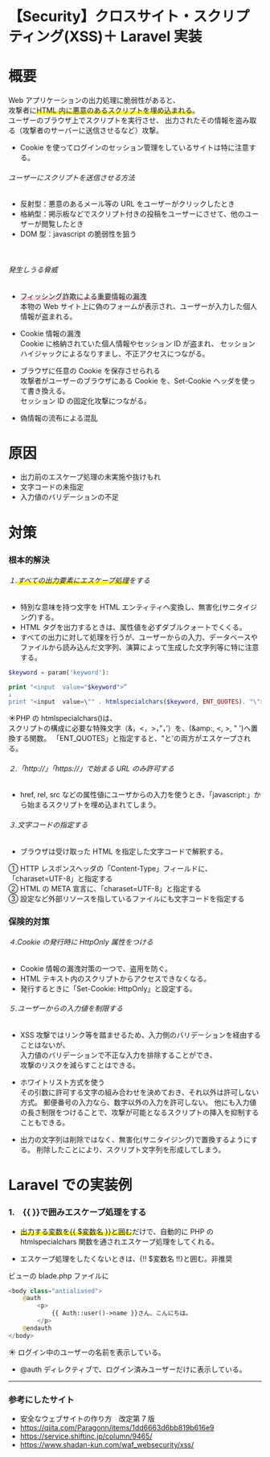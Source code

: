 # 【Security】クロスサイト・スクリプティング(XSS)＋ Laravel 実装

# 概要

Web アプリケーションの出力処理に脆弱性があると、  
攻撃者に<span style="background: linear-gradient(transparent 60%, #ffff00 60%);">HTML 内に悪意のあるスクリプトを埋め込まれる</span>。  
ユーザーのブラウザ上でスクリプトを実行させ、
出力されたその情報を盗み取る（攻撃者のサーバーに送信させるなど）攻撃。

- Cookie を使ってログインのセッション管理をしているサイトは特に注意する。

###### ユーザーにスクリプトを送信させる方法

- 反射型：悪意のあるメール等の URL をユーザーがクリックしたとき
- 格納型：掲示板などでスクリプト付きの投稿をユーザーにさせて、他のユーザーが閲覧したとき
- DOM 型：javascript の脆弱性を狙う

<br>

###### 発生しうる脅威

- <span style="background: linear-gradient(transparent 40%, #F9C1CF 100%);">フィッシング詐欺による重要情報の漏洩</span>  
  本物の Web サイト上に偽のフォームが表示され、ユーザーが入力した個人情報が盗まれる。

- Cookie 情報の漏洩  
  Cookie に格納されていた個人情報やセッション ID が盗まれ、
  セッションハイジャックによるなりすまし、不正アクセスにつながる。

- ブラウザに任意の Cookie を保存させられる  
  攻撃者がユーザーのブラウザにある Cookie を、Set-Cookie ヘッダを使って書き換える。  
  セッション ID の固定化攻撃につながる。

- 偽情報の流布による混乱

# 原因

- 出力前のエスケープ処理の未実施や抜けもれ
- 文字コードの未指定
- 入力値のバリデーションの不足

# 対策

### 根本的解決

###### １.<span style="background: linear-gradient(transparent 60%, #ffff00 60%);">すべての出力要素にエスケープ処理</span>をする

- 特別な意味を持つ文字を HTML エンティティへ変換し、無害化(サニタイジング)する。
- HTML タグを出力するときは、属性値を必ずダブルクォートでくくる。
- すべての出力に対して処理を行うが、ユーザーからの入力、データベースやファイルから読み込んだ文字列、演算によって生成した文字列等に特に注意する。

```php
$keyword = param('keyword'):

print "<input  value="$keyword">”
↓
print "<input  value=\"" . htmlspecialchars($keyword, ENT_QUOTES). "\">";
```

☀︎PHP の htmlspecialchars()は、  
スクリプトの構成に必要な特殊文字（&，<，>，”，’）を、(&amp:, &lt;, &gt;, &quot; &#39;)へ置換する関数。
「ENT_QUOTES」と指定すると、"と'の両方がエスケープされる。

###### ２.「http://」「https://」で始まる URL のみ許可する

- href, rel, src などの属性値にユーザからの入力を使うとき、「javascript:」から始まるスクリプトを埋め込まれてしまう。

###### ３.文字コードの指定する

- ブラウザは受け取った HTML を指定した文字コードで解釈する。

① HTTP レスポンスヘッダの「Content-Type」フィールドに、「charaset=UTF-8」と指定する  
② HTML の META 宣言に、「charaset=UTF-8」と指定する  
③ 設定など外部リソースを指しているファイルにも文字コードを指定する

### 保険的対策

###### ４.Cookie の発行時に HttpOnly 属性をつける

- Cookie 情報の漏洩対策の一つで、盗用を防ぐ。
- HTML テキスト内のスクリプトからアクセスできなくなる。
- 発行するときに「Set-Cookie: HttpOnly」と設定する。

###### ５.ユーザーからの入力値を制限する

- XSS 攻撃ではリンク等を踏ませるため、入力側のバリデーションを経由することはないが、  
  入力値のバリデーションで不正な入力を排除することができ、  
  攻撃のリスクを減らすことはできる。

- ホワイトリスト方式を使う  
  その引数に許可する文字の組み合わせを決めておき、それ以外は許可しない方式。
  郵便番号の入力なら、数字以外の入力を許可しない。
  他にも入力値の長さ制限をつけることで、攻撃が可能となるスクリプトの挿入を抑制することもできる。

- 出力の文字列は削除ではなく、無害化(サニタイジング)で置換するようにする。
  削除したことにより、スクリプト文字列を形成してしまう。

# Laravel での実装例

### 1.　{{ }}で囲みエスケープ処理をする

- <span style="background: linear-gradient(transparent 60%, #ffff00 60%);">出力する変数を{{ $変数名 }}と囲む</span>だけで、自動的に PHP の htmlspecialchars 関数を通されエスケープ処理をしてくれる。

- エスケープ処理をしたくないときは、{!! $変数名 !!}と囲む。非推奨

ビューの blade.php ファイルに

```php
<body class="antialiased">
	@auth
		<p>
			{{ Auth::user()->name }}さん、こんにちは。
		</p>
	@endauth
</body>
```

☀︎ ログイン中のユーザーの名前を表示している。

- @auth ディレクティブで、ログイン済みユーザーだけに表示している。

---

### 参考にしたサイト

- 安全なウェブサイトの作り方　改定第 7 版
- https://qiita.com/Paragonn/items/1dd6663d6bb819b616e9
- https://service.shiftinc.jp/column/9465/
- https://www.shadan-kun.com/waf_websecurity/xss/
